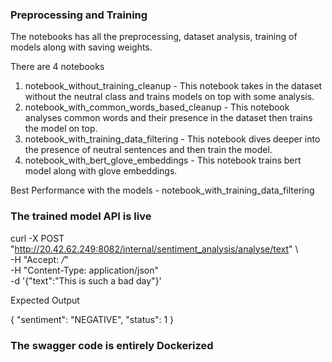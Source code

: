 ### Preprocessing and Training


The notebooks has all the preprocessing, dataset analysis, training of models along with saving weights. 

There are 4 notebooks
1. notebook_without_training_cleanup - This notebook takes in the dataset without the neutral class and trains models on top with some analysis.
2. notebook_with_common_words_based_cleanup - This notebook analyses common words and their presence in the dataset then trains the model on top.
3. notebook_with_training_data_filtering - This notebook dives deeper into the presence of neutral sentences and then train the model.
4. notebook_with_bert_glove_embeddings - This notebook trains bert model along with glove embeddings. 

Best Performance with the models - notebook_with_training_data_filtering

### The trained model API is live 

curl -X POST "http://20.42.62.249:8082/internal/sentiment_analysis/analyse/text" \        
  -H "Accept: */*" \
  -H "Content-Type: application/json" \
  -d '{"text":"This is such a bad day"}'

Expected Output 

{
  "sentiment": "NEGATIVE",
  "status": 1
}

### The swagger code is entirely Dockerized

